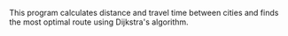 This program calculates distance and travel time between cities and finds the most optimal route using Dijkstra's algorithm.
